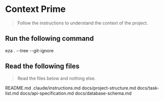 # Context Prime
> Follow the instructions to understand the context of the project.

## Run the following command

eza . --tree --git-ignore

## Read the following files
> Read the files below and nothing else.

README.md
.claude/instructions.md
docs/project-structure.md
docs/task-list.md
docs/api-specification.md
docs/database-schema.md